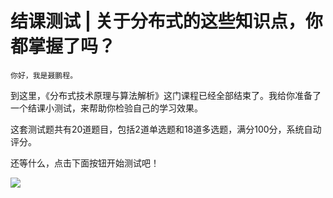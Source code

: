 # 结课测试 | 关于分布式的这些知识点，你都掌握了吗？

    你好，我是聂鹏程。

到这里，《分布式技术原理与算法解析》这门课程已经全部结束了。我给你准备了一个结课小测试，来帮助你检验自己的学习效果。

这套测试题共有20道题目，包括2道单选题和18道多选题，满分100分，系统自动评分。

还等什么，点击下面按钮开始测试吧！

[![](https://static001.geekbang.org/resource/image/28/a4/28d1be62669b4f3cc01c36466bf811a4.png?wh=1142*201)](http://time.geekbang.org/quiz/intro?act_id=156&exam_id=346)
    